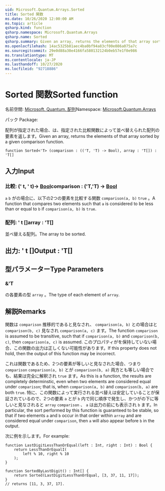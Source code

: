 ```yaml
---
uid: Microsoft.Quantum.Arrays.Sorted
title: Sorted 関数
ms.date: 10/26/2020 12:00:00 AM
ms.topic: article
qsharp.kind: function
qsharp.namespace: Microsoft.Quantum.Arrays
qsharp.name: Sorted
qsharp.summary: Given an array, returns the elements of that array sorted by a given comparison function.
ms.openlocfilehash: 14ac5325b81aec4ba0bf94a83cf00e086a075a7c
ms.sourcegitcommit: 29e0d88a30e4166fa580132124b0eb57e1f0e986
ms.translationtype: MT
ms.contentlocale: ja-JP
ms.lasthandoff: 10/27/2020
ms.locfileid: "92718886"
---
```

# <a name="sorted-function"></a><span data-ttu-id="2e7f4-102">Sorted 関数</span><span class="sxs-lookup"><span data-stu-id="2e7f4-102">Sorted function</span></span>

<span data-ttu-id="2e7f4-103">名前空間: [Microsoft. Quantum. 配列](xref:Microsoft.Quantum.Arrays)</span><span class="sxs-lookup"><span data-stu-id="2e7f4-103">Namespace: [Microsoft.Quantum.Arrays](xref:Microsoft.Quantum.Arrays)</span></span>

<span data-ttu-id="2e7f4-104">パック [](https://nuget.org/packages/)</span><span class="sxs-lookup"><span data-stu-id="2e7f4-104">Package: [](https://nuget.org/packages/)</span></span>


<span data-ttu-id="2e7f4-105">配列が指定された場合、は、指定された比較関数によって並べ替えられた配列の要素を返します。</span><span class="sxs-lookup"><span data-stu-id="2e7f4-105">Given an array, returns the elements of that array sorted by a given comparison function.</span></span>

```qsharp
function Sorted<'T> (comparison : (('T, 'T) -> Bool), array : 'T[]) : 'T[]
```


## <a name="input"></a><span data-ttu-id="2e7f4-106">入力</span><span class="sxs-lookup"><span data-stu-id="2e7f4-106">Input</span></span>

### <a name="comparison--tt---bool"></a><span data-ttu-id="2e7f4-107">比較: (' t, ' t)-> [Bool](xref:microsoft.quantum.lang-ref.bool)</span><span class="sxs-lookup"><span data-stu-id="2e7f4-107">comparison : ('T,'T) -> [Bool](xref:microsoft.quantum.lang-ref.bool)</span></span>

<span data-ttu-id="2e7f4-108">`a` `b` がの場合に、以下の2つの要素を比較する関数 `comparison(a, b)` `true` 。</span><span class="sxs-lookup"><span data-stu-id="2e7f4-108">A function that compares two elements such that `a` is considered to be less than or equal to `b` if `comparison(a, b)` is `true`.</span></span>


### <a name="array--t"></a><span data-ttu-id="2e7f4-109">配列: ' t []</span><span class="sxs-lookup"><span data-stu-id="2e7f4-109">array : 'T[]</span></span>

<span data-ttu-id="2e7f4-110">並べ替える配列。</span><span class="sxs-lookup"><span data-stu-id="2e7f4-110">The array to be sorted.</span></span>



## <a name="output--t"></a><span data-ttu-id="2e7f4-111">出力: ' t []</span><span class="sxs-lookup"><span data-stu-id="2e7f4-111">Output : 'T[]</span></span>



## <a name="type-parameters"></a><span data-ttu-id="2e7f4-112">型パラメーター</span><span class="sxs-lookup"><span data-stu-id="2e7f4-112">Type Parameters</span></span>

### <a name="t"></a><span data-ttu-id="2e7f4-113">&</span><span class="sxs-lookup"><span data-stu-id="2e7f4-113">'T</span></span>

<span data-ttu-id="2e7f4-114">の各要素の型 `array` 。</span><span class="sxs-lookup"><span data-stu-id="2e7f4-114">The type of each element of `array`.</span></span>

## <a name="remarks"></a><span data-ttu-id="2e7f4-115">解説</span><span class="sxs-lookup"><span data-stu-id="2e7f4-115">Remarks</span></span>

<span data-ttu-id="2e7f4-116">関数は `comparison` 推移的であると見なされ、 `comparison(a, b)` との場合はと `comparison(b, c)` 見なされ `comparison(a, c)` ます。</span><span class="sxs-lookup"><span data-stu-id="2e7f4-116">The function `comparison` is assumed to be transitive, such that if `comparison(a, b)` and `comparison(b, c)`, then `comparison(a, c)` is assumed.</span></span> <span data-ttu-id="2e7f4-117">このプロパティがを保持していない場合、この関数の出力は正しくない可能性があります。</span><span class="sxs-lookup"><span data-stu-id="2e7f4-117">If this property does not hold, then the output of this function may be incorrect.</span></span>

<span data-ttu-id="2e7f4-118">これは関数であるため、2つの要素が等しいと見なされた場合、つまり `comparison` `comparison(a, b)` とが `comparison(b, a)` 両方とも等しい場合でも、結果は完全に解釈され `true` ます。</span><span class="sxs-lookup"><span data-stu-id="2e7f4-118">As this is a function, the results are completely determinstic, even when two elements are considered equal under `comparison`; that is, when `comparison(a, b)` and `comparison(b, a)` are both `true`.</span></span>
<span data-ttu-id="2e7f4-119">特に、この関数によって実行される並べ替えは安定していることが保証されているので、2つの要素 `a` とが `b` 内で同じ順序で発生し、かつがの下に等しいと見なされると `array` `comparison` 、 `a` は出力の前にも表示され `b` ます。</span><span class="sxs-lookup"><span data-stu-id="2e7f4-119">In particular, the sort performed by this function is guaranteed to be stable, so that if two elements `a` and `b` occur in that order within `array` and are considered equal under `comparison`, then `a` will also appear before `b` in the output.</span></span>

<span data-ttu-id="2e7f4-120">次に例を示します。</span><span class="sxs-lookup"><span data-stu-id="2e7f4-120">For example:</span></span>

```Q#
function LastDigitLessThanOrEqual(left : Int, right : Int) : Bool {
    return LessThanOrEqualI(
        left % 10, right % 10
    );
}

function SortedByLastDigit() : Int[] {
    return Sorted(LastDigitLessThanOrEqual, [3, 37, 11, 17]);
}
// returns [11, 3, 37, 17].
```